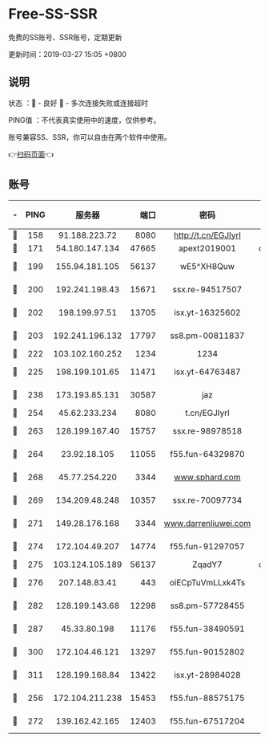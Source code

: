 # Free-SS-SSR

免费的SS账号、SSR账号，定期更新

更新时间：2019-03-27 15:05 +0800

## 说明

状态     ：🙂 - 良好 🙁 - 多次连接失败或连接超时

PING值   ：不代表真实使用中的速度，仅供参考。

账号兼容SS、SSR，你可以自由在两个软件中使用。

👉[扫码页面](https://liesauer.github.io/Free-SS-SSR/)👈

## 账号

|-|PING|服务器|端口|密码|加密方式|区域|
|:----:|:----:|:-----:|-----:|:----:|:----:|:----:|
|🙂|158|91.188.223.72|8080|http://t.cn/EGJIyrl|rc4-md5|RU|
|🙂|171|54.180.147.134|47665|apext2019001|chacha20|KR|
|🙂|199|155.94.181.105|56137|wE5^XH8Quw|aes-256-cfb|US|
|🙂|200|192.241.198.43|15671|ssx.re-94517507|aes-256-cfb|US|
|🙂|202|198.199.97.51|13705|isx.yt-16325602|aes-256-cfb|US|
|🙂|203|192.241.196.132|17797|ss8.pm-00811837|aes-256-cfb|US|
|🙂|222|103.102.160.252|1234|1234|rc4-md5|JP|
|🙂|225|198.199.101.65|11471|isx.yt-64763487|aes-256-cfb|US|
|🙂|238|173.193.85.131|30587|jaz|aes-256-cfb|US|
|🙂|254|45.62.233.234|8080|t.cn/EGJIyrl|rc4-md5|CA|
|🙂|263|128.199.167.40|15757|ssx.re-98978518|aes-256-cfb|SG|
|🙂|264|23.92.18.105|11055|f55.fun-64329870|aes-256-cfb|US|
|🙂|268|45.77.254.220|3344|www.sphard.com|aes-256-cfb|SG|
|🙂|269|134.209.48.248|10357|ssx.re-70097734|aes-256-cfb|US|
|🙂|271|149.28.176.168|3344|www.darrenliuwei.com|aes-256-cfb|AU|
|🙂|274|172.104.49.207|14774|f55.fun-91297057|aes-256-cfb|SG|
|🙂|275|103.124.105.189|56137|ZqadY7|chacha20|US|
|🙂|276|207.148.83.41|443|oiECpTuVmLLxk4Ts|aes-256-cfb|AU|
|🙂|282|128.199.143.68|12298|ss8.pm-57728455|aes-256-cfb|SG|
|🙂|287|45.33.80.198|11176|f55.fun-38490591|aes-256-cfb|US|
|🙂|300|172.104.46.121|13297|f55.fun-90152802|aes-256-cfb|SG|
|🙂|311|128.199.168.84|13422|isx.yt-28984028|aes-256-cfb|SG|
|🙂|256|172.104.211.238|15453|f55.fun-88575175|aes-256-cfb|US|
|🙂|272|139.162.42.165|12403|f55.fun-67517204|aes-256-cfb|SG|
